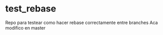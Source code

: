 test_rebase
===========

Repo para testear como hacer rebase correctamente entre branches
Aca modifico en master
